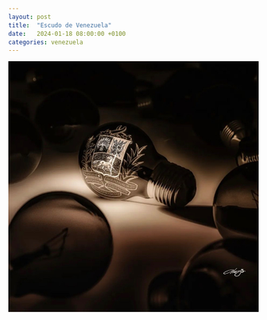 ```yaml
---
layout: post
title:  "Escudo de Venezuela"
date:   2024-01-18 08:00:00 +0100
categories: venezuela 
---
```


![image](/assets/images/escudo_vzla.jpeg)
